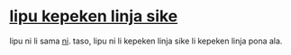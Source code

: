 # [lipu kepeken linja sike](https://mathmaster13.github.io/lipu-kepeken-linja-sike)

lipu ni li sama [ni](https://github.com/joelthomastr/lipukepekenlinjapona). taso, lipu ni li kepeken linja sike li kepeken linja pona ala.


